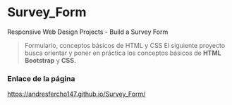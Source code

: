 # Survey_Form
Responsive Web Design Projects - Build a Survey Form

>Formulario, conceptos básicos de HTML y CSS
>El siguiente proyecto busca orientar y poner en práctica los conceptos básicos de **HTML** **Bootstrap** y **CSS.**  


### Enlace de la página
https://andresfercho147.github.io/Survey_Form/
